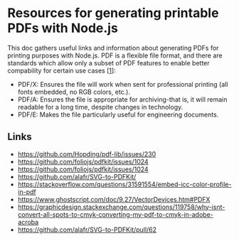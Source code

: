 # Resources for generating printable PDFs with Node.js


This doc gathers useful links and information about generating PDFs for printing purposes with Node.js. 
PDF is a flexible file format, and there are standards which allow only a subset of PDF features to 
enable better compability for certain use cases [[1][1]]:

* PDF/X: Ensures the file will work when sent for professional printing (all fonts embedded, no RGB colors, etc.).
* PDF/A: Ensures the file is appropriate for archiving-that is, it will remain readable for a long time, despite changes in technology.
* PDF/E: Makes the file particularly useful for engineering documents.


## Links

* https://github.com/Hopding/pdf-lib/issues/230
* https://github.com/foliojs/pdfkit/issues/1024
* https://github.com/foliojs/pdfkit/issues/1024
* https://github.com/alafr/SVG-to-PDFKit/
* https://stackoverflow.com/questions/31591554/embed-icc-color-profile-in-pdf
* https://www.ghostscript.com/doc/9.27/VectorDevices.htm#PDFX
* https://graphicdesign.stackexchange.com/questions/119758/why-isnt-convert-all-spots-to-cmyk-converting-my-pdf-to-cmyk-in-adobe-acroba
* https://github.com/alafr/SVG-to-PDFKit/pull/62


[1]: https://www.peachpit.com/articles/article.aspx?p=1765610&seqNum=11

